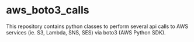 # aws_boto3_calls
This repository contains python classes to perform several api calls to AWS services (ie. S3, Lambda, SNS, SES) via boto3 (AWS Python SDK).
